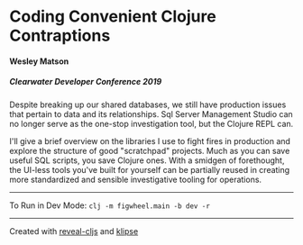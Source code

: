 # Coding Convenient Clojure Contraptions
#### Wesley Matson
##### Clearwater Developer Conference 2019

Despite breaking up our shared databases, we still have production issues that pertain to data and its relationships. Sql Server Management Studio can no longer serve as the one-stop investigation tool, but the Clojure REPL can.

I'll give a brief overview on the libraries I use to fight fires in production and explore the structure of good "scratchpad" projects. Much as you can save useful SQL scripts, you save Clojure ones. With a smidgen of forethought, the UI-less tools you've built for yourself can be partially reused in creating more standardized and sensible investigative tooling for operations.

----
To Run in Dev Mode:
`clj -m figwheel.main -b dev -r`

----
Created with [reveal-cljs](https://github.com/n2o/reveal-cljs) and [klipse](https://github.com/viebel/klipse)

